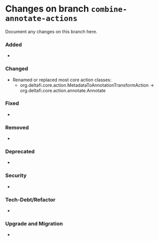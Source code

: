 # Changes on branch `combine-annotate-actions`
Document any changes on this branch here.
### Added
- 

### Changed
- Renamed or replaced most core action classes:
    - org.deltafi.core.action.MetadataToAnnotationTransformAction -> org.deltafi.core.action.annotate.Annotate

### Fixed
- 

### Removed
- 

### Deprecated
- 

### Security
- 

### Tech-Debt/Refactor
- 

### Upgrade and Migration
- 
